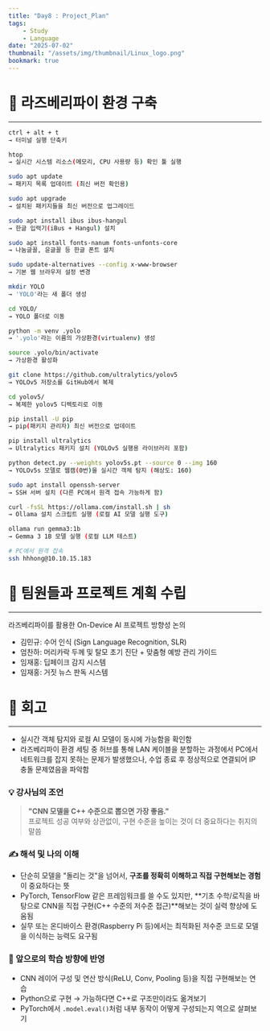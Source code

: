 ```yaml
---
title: "Day8 : Project_Plan"
tags:
    - Study
    - Language
date: "2025-07-02"
thumbnail: "/assets/img/thumbnail/Linux_logo.png"
bookmark: true
---
```


# 🧱 라즈베리파이 환경 구축
---

```bash
ctrl + alt + t
→ 터미널 실행 단축키

htop
→ 실시간 시스템 리소스(메모리, CPU 사용량 등) 확인 툴 실행

sudo apt update
→ 패키지 목록 업데이트 (최신 버전 확인용)

sudo apt upgrade
→ 설치된 패키지들을 최신 버전으로 업그레이드

sudo apt install ibus ibus-hangul
→ 한글 입력기(iBus + Hangul) 설치

sudo apt install fonts-nanum fonts-unfonts-core
→ 나눔글꼴, 윤글꼴 등 한글 폰트 설치

sudo update-alternatives --config x-www-browser
→ 기본 웹 브라우저 설정 변경

mkdir YOLO
→ 'YOLO'라는 새 폴더 생성

cd YOLO/
→ YOLO 폴더로 이동

python -m venv .yolo
→ '.yolo'라는 이름의 가상환경(virtualenv) 생성

source .yolo/bin/activate
→ 가상환경 활성화

git clone https://github.com/ultralytics/yolov5
→ YOLOv5 저장소를 GitHub에서 복제

cd yolov5/
→ 복제한 yolov5 디렉토리로 이동

pip install -U pip
→ pip(패키지 관리자) 최신 버전으로 업데이트

pip install ultralytics
→ Ultralytics 패키지 설치 (YOLOv5 실행용 라이브러리 포함)

python detect.py --weights yolov5s.pt --source 0 --img 160
→ YOLOv5s 모델로 웹캠(0번)을 실시간 객체 탐지 (해상도: 160)

sudo apt install openssh-server
→ SSH 서버 설치 (다른 PC에서 원격 접속 가능하게 함)

curl -fsSL https://ollama.com/install.sh | sh
→ Ollama 설치 스크립트 실행 (로컬 AI 모델 실행 도구)

ollama run gemma3:1b
→ Gemma 3 1B 모델 실행 (로컬 LLM 테스트)
```

```bash
# PC에서 원격 접속
ssh hhhong@10.10.15.183
```

# 🤝 팀원들과 프로젝트 계획 수립
---
라즈베리파이를 활용한 On-Device AI 프로젝트 방향성 논의
- 김민규: 수어 인식 (Sign Language Recognition, SLR)
- 엄찬하: 머리카락 두께 및 탈모 초기 진단 + 맞춤형 예방 관리 가이드
- 임재홍: 딥페이크 감지 시스템
- 임재홍: 거짓 뉴스 판독 시스템

# 💬 회고
---
- 실시간 객체 탐지와 로컬 AI 모델이 동시에 가능함을 확인함
- 라즈베리파이 환경 세팅 중 허브를 통해 LAN 케이블을 분할하는 과정에서 PC에서 네트워크를 잡지 못하는 문제가 발생했으나, 수업 종료 후 정상적으로 연결되어 IP 충돌 문제였음을 파악함

### 💡 강사님의 조언
> **"CNN 모델을 C++ 수준으로 뽑으면 가장 좋음."**  
> 프로젝트 성공 여부와 상관없이, 구현 수준을 높이는 것이 더 중요하다는 취지의 말씀

### ✍️ 해석 및 나의 이해
- 단순히 모델을 "돌리는 것"을 넘어서, **구조를 정확히 이해하고 직접 구현해보는 경험**이 중요하다는 뜻
- PyTorch, TensorFlow 같은 프레임워크를 쓸 수도 있지만, **기초 수학/로직을 바탕으로 CNN을 직접 구현(C++ 수준의 저수준 접근)**해보는 것이 실력 향상에 도움됨
- 실무 또는 온디바이스 환경(Raspberry Pi 등)에서는 최적화된 저수준 코드로 모델을 이식하는 능력도 요구됨

### 🔎 앞으로의 학습 방향에 반영
- CNN 레이어 구성 및 연산 방식(ReLU, Conv, Pooling 등)을 직접 구현해보는 연습
- Python으로 구현 → 가능하다면 C++로 구조만이라도 옮겨보기
- PyTorch에서 `.model.eval()`처럼 내부 동작이 어떻게 구성되는지 역으로 살펴보기
